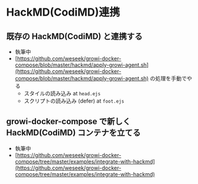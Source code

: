 # HackMD(CodiMD)連携

## 既存の HackMD(CodiMD) と連携する

* 執筆中
* [https://github.com/weseek/growi-docker-compose/blob/master/hackmd/apply-growi-agent.sh](https://github.com/weseek/growi-docker-compose/blob/master/hackmd/apply-growi-agent.sh) の処理を手動でやる
  * スタイルの読み込み at `head.ejs`
  * スクリプトの読み込み \(defer\) at `foot.ejs`

## growi-docker-compose で新しく HackMD(CodiMD) コンテナを立てる

* 執筆中
* [https://github.com/weseek/growi-docker-compose/tree/master/examples/integrate-with-hackmd](https://github.com/weseek/growi-docker-compose/tree/master/examples/integrate-with-hackmd)



